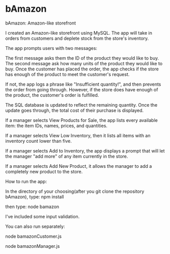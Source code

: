 # bAmazon
bAmazon: Amazon-like storefront

I created an Amazon-like storefront using MySQL. The app will take in orders from customers and deplete stock from the store's inventory.

The app prompts users with two messages:

The first message asks them the ID of the product they would like to buy.
The second message ask how many units of the product they would like to buy.
Once the customer has placed the order, the app checks if the store has enough of the product to meet the customer's request.

If not, the app logs a phrase like "Insufficient quantity!", and then prevents the order from going through.
However, if the store does have enough of the product, the customer's order is fulfilled.

The SQL database is updated to reflect the remaining quantity.
Once the update goes through, the total cost of their purchase is displayed.

If a manager selects View Products for Sale, the app lists every available item: the item IDs, names, prices, and quantities.

If a manager selects View Low Inventory, then it lists all items with an inventory count lower than five.

If a manager selects Add to Inventory, the app displays a prompt that will let the manager "add more" of any item currently in the store.

If a manager selects Add New Product, it allows the manager to add a completely new product to the store.


How to run the app:

In the directory of your choosing(after you git clone the repository bAmazon), type:
npm install

then type:
node bamazon

I've included some input validation.

You can also run separately:

node bamazonCustomer.js

node bamazonManager.js
